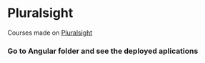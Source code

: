 # Pluralsight
Courses made on [Pluralsight](https://www.pluralsight.com/)

### Go to Angular folder and see the deployed aplications